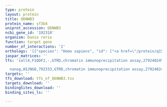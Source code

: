 ```yaml
---
type: protein
layout: protein
title: Q6NWB3
protein_name: sf3b4
uniprot_accession: Q6NWB3
ncbi_gene_id: '192318'
organism: Danio rerio
function: target gene
number_of_interactions: '2'
orthologs: '[{"species": "Homo sapiens", "id": ["<a href=\"/protein/q15427\">Q15427</a>"]}, {"species": "Mus musculus", "id": ["<a href=\"/protein/q8qzy9\">Q8QZY9</a>"]}, {"species": "Rattus norvegicus", "id": ["<a href=\"/protein/q6ayl5\">Q6AYL5</a>"]}, {"species": "Drosophila melanogaster", "id": ["<a href=\"/protein/q9w424\">Q9W424</a>"]}, {"species": "Caenorhabditis elegans", "id": ["<a href=\"/protein/q09442\">Q09442</a>"]}]'
jaspar_matrices: ''
tfs: 'sall4,F1QDF2,-,GTRD,chromatin immunoprecipitation assay,27924024%5Buid%5D,No

  nanog,A5JNG8,792333,GTRD,chromatin immunoprecipitation assay,27924024%5Buid%5D,No'
targets: ''
tfs_download: tfs_of_Q6NWB3.tsv
targets_download: ''
bindingSites_download: ''
binding_sites_ls: ''

---
```

